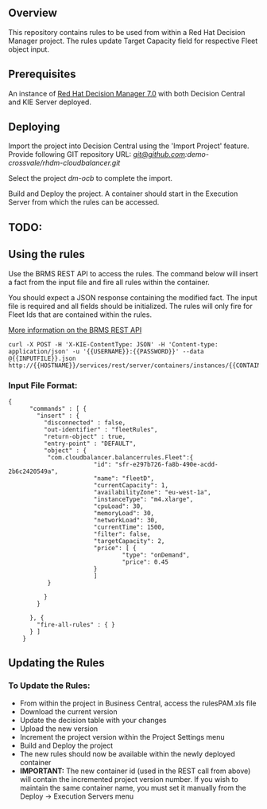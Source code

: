 ## Overview

This repository contains rules to be used from within a Red Hat Decision Manager project. The rules update Target Capacity field for respective Fleet object input.

## Prerequisites

An instance of [Red Hat Decision Manager 7.0](https://access.redhat.com/documentation/en-us/red_hat_decision_manager/7.0/) with both Decision Central and KIE Server deployed.

## Deploying

Import the project into Decision Central using the 'Import Project' feature. Provide following GIT repository URL: *git@github.com:demo-crossvale/rhdm-cloudbalancer.git*

Select the project *dm-ocb* to complete the import.

Build and Deploy the project. A container should start in the Execution Server from which the rules can be accessed.


## TODO:

## Using the rules

Use the BRMS REST API to access the rules. The command below will insert a fact from the input file and fire all rules within the container.

You should expect a JSON response containing the modified fact. The input file is required and all fields should be initialized. The rules will only fire for Fleet Ids that are contained within the rules.

[More information on the BRMS REST API](https://access.redhat.com/documentation/en-us/red_hat_decision_manager/7.0/html/installing_and_configuring_red_hat_business_optimizer/optimizer-rest-api-for-execution-server-con)
```
curl -X POST -H 'X-KIE-ContentType: JSON' -H 'Content-type: application/json' -u '{{USERNAME}}:{{PASSWORD}}' --data @{{INPUTFILE}}.json http://{{HOSTNAME}}/services/rest/server/containers/instances/{{CONTAINER_ID}}
```
### Input File Format:
```
{
      "commands" : [ {
        "insert" : {
          "disconnected" : false,
          "out-identifier" : "fleetRules",
          "return-object" : true,
          "entry-point" : "DEFAULT",
          "object" : {
           "com.cloudbalancer.balancerrules.Fleet":{
                        "id": "sfr-e297b726-fa8b-490e-acdd-2b6c2420549a",
                        "name": "fleetD",
                        "currentCapacity": 1,
                        "availabilityZone": "eu-west-1a",
                        "instanceType": "m4.xlarge",
                        "cpuLoad": 30,
                        "memoryLoad": 30,
                        "networkLoad": 30,
                        "currentTime": 1500,
                        "filter": false,
                        "targetCapacity": 2,
                        "price": [ {
                                "type": "onDemand",
                                "price": 0.45
                        }
                        ]
           }

          }
        }

      }, {
        "fire-all-rules" : { }
      } ]
    }
```
## Updating the Rules

### To Update the Rules:
* From within the project in Business Central, access the rulesPAM.xls file
* Download the current version
* Update the decision table with your changes
* Upload the new version
* Increment the project version within the Project Settings menu
* Build and Deploy the project
* The new rules should now be available within the newly deployed container
* **IMPORTANT:** The new container id (used in the REST call from above) will contain the incremented project version number. If you wish to maintain the same container name, you must set it manually from the Deploy -> Execution Servers menu
